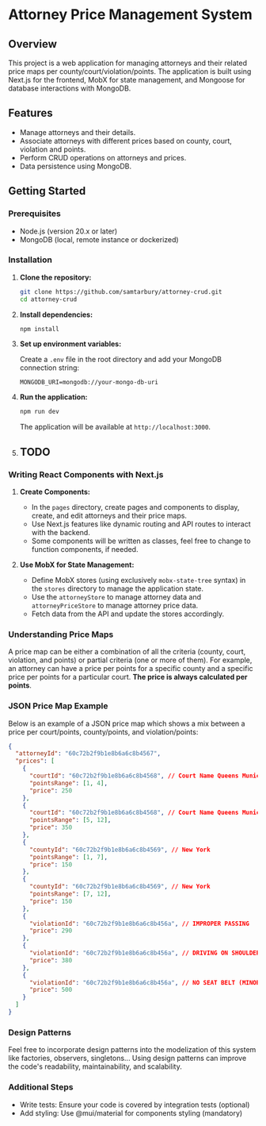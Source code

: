# Attorney Price Management System

## Overview

This project is a web application for managing attorneys and their related price maps per county/court/violation/points. The application is built using Next.js for the frontend, MobX for state management, and Mongoose for database interactions with MongoDB.

## Features

- Manage attorneys and their details.
- Associate attorneys with different prices based on county, court, violation and points.
- Perform CRUD operations on attorneys and prices.
- Data persistence using MongoDB.

## Getting Started

### Prerequisites

- Node.js (version 20.x or later)
- MongoDB (local, remote instance or dockerized)

### Installation

1. **Clone the repository:**

   ```bash
   git clone https://github.com/samtarbury/attorney-crud.git
   cd attorney-crud
   ```

2. **Install dependencies:**

   ```bash
   npm install
   ```

3. **Set up environment variables:**

   Create a `.env` file in the root directory and add your MongoDB connection string:

   ```env
   MONGODB_URI=mongodb://your-mongo-db-uri
   ```

4. **Run the application:**

   ```bash
   npm run dev
   ```

   The application will be available at `http://localhost:3000`.

5. ## TODO

### Writing React Components with Next.js

1. **Create Components:**

   - In the `pages` directory, create pages and components to display, create, and edit attorneys and their price maps.
   - Use Next.js features like dynamic routing and API routes to interact with the backend.
   - Some components will be written as classes, feel free to change to function components, if needed.

2. **Use MobX for State Management:**
   - Define MobX stores (using exclusively `mobx-state-tree` syntax) in the `stores` directory to manage the application state.
   - Use the `attorneyStore` to manage attorney data and `attorneyPriceStore` to manage attorney price data.
   - Fetch data from the API and update the stores accordingly.

### Understanding Price Maps

A price map can be either a combination of all the criteria (county, court, violation, and points) or partial criteria (one or more of them). For example, an attorney can have a price per points for a specific county and a specific price per points for a particular court. **The price is always calculated per points**.

### JSON Price Map Example

Below is an example of a JSON price map which shows a mix between a price per court/points, county/points, and violation/points:

```json
{
  "attorneyId": "60c72b2f9b1e8b6a6c8b4567",
  "prices": [
    {
      "courtId": "60c72b2f9b1e8b6a6c8b4568", // Court Name Queens Municipal Court
      "pointsRange": [1, 4],
      "price": 250
    },
    {
      "courtId": "60c72b2f9b1e8b6a6c8b4568", // Court Name Queens Municipal Court
      "pointsRange": [5, 12],
      "price": 350
    },
    {
      "countyId": "60c72b2f9b1e8b6a6c8b4569", // New York
      "pointsRange": [1, 7],
      "price": 150
    },
    {
      "countyId": "60c72b2f9b1e8b6a6c8b4569", // New York
      "pointsRange": [7, 12],
      "price": 150
    },
    {
      "violationId": "60c72b2f9b1e8b6a6c8b456a", // IMPROPER PASSING
      "price": 290
    },
    {
      "violationId": "60c72b2f9b1e8b6a6c8b456a", // DRIVING ON SHOULDER
      "price": 380
    },
    {
      "violationId": "60c72b2f9b1e8b6a6c8b456a", // NO SEAT BELT (MINOR)
      "price": 500
    }
  ]
}
```

### Design Patterns

Feel free to incorporate design patterns into the modelization of this system like factories, observers, singletons...
Using design patterns can improve the code's readability, maintainability, and scalability.

### Additional Steps

- Write tests: Ensure your code is covered by integration tests (optional)
- Add styling: Use @mui/material for components styling (mandatory)
